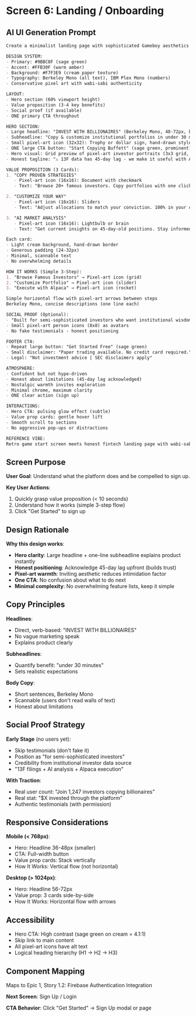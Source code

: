 # Screen 6: Landing / Onboarding

## AI UI Generation Prompt

```markdown
Create a minimalist landing page with sophisticated Gameboy aesthetics and compelling value proposition.

DESIGN SYSTEM:
- Primary: #9BBC0F (sage green)
- Accent: #FFB30F (warm amber)
- Background: #F7F3E9 (cream paper texture)
- Typography: Berkeley Mono (all text), IBM Plex Mono (numbers)
- Conservative pixel art with wabi-sabi authenticity

LAYOUT:
- Hero section (60% viewport height)
- Value proposition (3-4 key benefits)
- Social proof (if available)
- ONE primary CTA throughout

HERO SECTION:
- Large headline: "INVEST WITH BILLIONAIRES" (Berkeley Mono, 48-72px, bold)
- Subheadline: "Copy & customize institutional portfolios in under 30 minutes" (24px)
- Small pixel-art icon (32x32): Trophy or dollar sign, hand-drawn style
- ONE large CTA button: "Start Copying Buffett" (sage green, prominent)
- Hero visual: Grid preview of pixel-art investor portraits (3x3 grid, muted/faded)
- Honest tagline: "⚠ 13F data has 45-day lag - we make it useful with AI" (small, amber)

VALUE PROPOSITION (3 Cards):
1. "COPY PROVEN STRATEGIES"
   - Pixel-art icon (16x16): Document with checkmark
   - Text: "Browse 20+ famous investors. Copy portfolios with one click."

2. "CUSTOMIZE YOUR WAY"
   - Pixel-art icon (16x16): Sliders
   - Text: "Adjust allocations to match your conviction. 100% in your control."

3. "AI MARKET ANALYSIS"
   - Pixel-art icon (16x16): Lightbulb or brain
   - Text: "Get current insights on 45-day-old positions. Stay informed."

Each card:
- Light cream background, hand-drawn border
- Generous padding (24-32px)
- Minimal, scannable text
- No overwhelming details

HOW IT WORKS (Simple 3-Step):
1. "Browse Famous Investors" → Pixel-art icon (grid)
2. "Customize Portfolio" → Pixel-art icon (slider)
3. "Execute with Alpaca" → Pixel-art icon (rocket)

Simple horizontal flow with pixel-art arrows between steps
Berkeley Mono, concise descriptions (one line each)

SOCIAL PROOF (Optional):
- "Built for semi-sophisticated investors who want institutional wisdom without 5-hour research sessions"
- Small pixel-art person icons (8x8) as avatars
- No fake testimonials - honest positioning

FOOTER CTA:
- Repeat large button: "Get Started Free" (sage green)
- Small disclaimer: "Paper trading available. No credit card required."
- Legal: "Not investment advice | SEC disclaimers apply"

ATMOSPHERE:
- Confident but not hype-driven
- Honest about limitations (45-day lag acknowledged)
- Nostalgic warmth invites exploration
- Minimal chrome, maximum clarity
- ONE clear action (sign up)

INTERACTIONS:
- Hero CTA: pulsing glow effect (subtle)
- Value prop cards: gentle hover lift
- Smooth scroll to sections
- No aggressive pop-ups or distractions

REFERENCE VIBE:
Retro game start screen meets honest fintech landing page with wabi-sabi authenticity
```

## Screen Purpose

**User Goal**: Understand what the platform does and be compelled to sign up.

**Key User Actions**:
1. Quickly grasp value proposition (< 10 seconds)
2. Understand how it works (simple 3-step flow)
3. Click "Get Started" to sign up

## Design Rationale

**Why this design works**:
- **Hero clarity**: Large headline + one-line subheadline explains product instantly
- **Honest positioning**: Acknowledge 45-day lag upfront (builds trust)
- **Pixel-art warmth**: Inviting aesthetic reduces intimidation factor
- **One CTA**: No confusion about what to do next
- **Minimal complexity**: No overwhelming feature lists, keep it simple

## Copy Principles

**Headlines**:
- Direct, verb-based: "INVEST WITH BILLIONAIRES"
- No vague marketing speak
- Explains product clearly

**Subheadlines**:
- Quantify benefit: "under 30 minutes"
- Sets realistic expectations

**Body Copy**:
- Short sentences, Berkeley Mono
- Scannable (users don't read walls of text)
- Honest about limitations

## Social Proof Strategy

**Early Stage** (no users yet):
- Skip testimonials (don't fake it)
- Position as "for semi-sophisticated investors"
- Credibility from institutional investor data source
- "13F filings + AI analysis + Alpaca execution"

**With Traction**:
- Real user count: "Join 1,247 investors copying billionaires"
- Real stat: "$X invested through the platform"
- Authentic testimonials (with permission)

## Responsive Considerations

**Mobile (< 768px)**:
- Hero: Headline 36-48px (smaller)
- CTA: Full-width button
- Value prop cards: Stack vertically
- How It Works: Vertical flow (not horizontal)

**Desktop (> 1024px)**:
- Hero: Headline 56-72px
- Value prop: 3 cards side-by-side
- How It Works: Horizontal flow with arrows

## Accessibility

- Hero CTA: High contrast (sage green on cream = 4.1:1)
- Skip link to main content
- All pixel-art icons have alt text
- Logical heading hierarchy (H1 → H2 → H3)

## Component Mapping

Maps to Epic 1, Story 1.2: Firebase Authentication Integration

**Next Screen**: Sign Up / Login

**CTA Behavior**: Click "Get Started" → Sign Up modal or page
